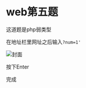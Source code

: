 # web第五题

这道题是php弱类型

在地址栏里网址之后输入<code>?num=1'</code>

![封面](https://github.com/mgy-qyqf/mgy-qyqf.github.io/blob/main/logs/ctf/web5_1.png?raw=true)

按下Enter

完成
